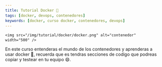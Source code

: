```yaml
---
title: Tutorial Docker 🐳
tags: [docker, devops, contenedores]
keywords: [docker, curso docker, contenedores, devops]
---
```


    <img src="/img/tutorial/docker/docker.png" alt="contenedor" width="500" />

En este curso entenderas el mundo de los contenedores y aprenderas a usar docker 🐳,
recuerda que es tendras secciones de codigo que podreas copiar y testear en tu equipo 😄.
